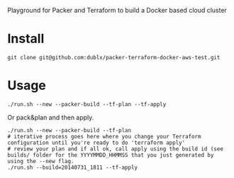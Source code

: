 Playground for Packer and Terraform to build a Docker based cloud cluster


# Install
```shell
git clone git@github.com:dublx/packer-terraform-docker-aws-test.git 
```

# Usage
```shell
./run.sh --new --packer-build --tf-plan --tf-apply
```
Or pack&plan and then apply.
```shell
./run.sh --new --packer-build --tf-plan
# iterative process goes here where you change your Terraform configuration until you're ready to do 'terraform apply'
# review your plan and if all ok, call apply using the build id (see builds/ folder for the YYYYMMDD_HHMMSS that you just generated by using the --new flag.
./run.sh --build=20140731_1811 --tf-apply
```

